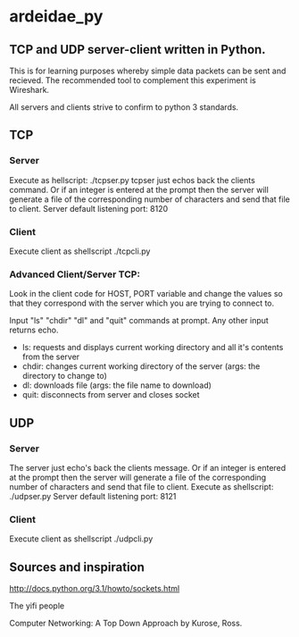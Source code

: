 # ardeidae_py

## TCP and UDP server-client written in Python.

This is for learning purposes whereby simple data packets can be sent and recieved.
The recommended tool to complement this experiment is Wireshark.

All servers and clients strive to confirm to python 3 standards.

## TCP
### Server
Execute as hellscript: ./tcpser.py
tcpser just echos back the clients command. Or if an integer is entered at the prompt then the server will generate a file of the corresponding number of characters and send that file to client.
Server default listening port: 8120

### Client
Execute client as shellscript ./tcpcli.py

### Advanced Client/Server  TCP:
Look in the client code for HOST, PORT variable and change the values so that they correspond with the server which you are trying to connect to.


Input "ls" "chdir" "dl" and "quit" commands at prompt. Any other input returns echo.

* ls: requests and displays current working directory and all it's contents from the server
* chdir: changes current working directory of the server (args: the directory to change to)
* dl: downloads file (args: the file name to download)
* quit: disconnects from server and closes socket




## UDP
### Server
The server just echo's back the clients message. Or if an integer is entered at the prompt then the server will generate a file of the corresponding number of characters and send that file to client.
Execute as shellscript: ./udpser.py
Server default listening port: 8121

### Client
Execute client as shellscript ./udpcli.py


## Sources and inspiration
http://docs.python.org/3.1/howto/sockets.html

The yifi people

Computer Networking: A Top Down Approach by Kurose, Ross.



